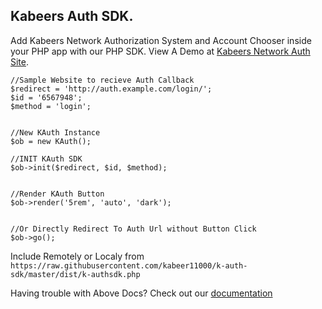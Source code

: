 ## Kabeers Auth SDK.

Add Kabeers Network Authorization System and Account Chooser inside your PHP app with our PHP SDK.
View A Demo at [Kabeers Network Auth Site](http://auth.kabeersnetwork.rf.gd/server/account/).



```
//Sample Website to recieve Auth Callback
$redirect = 'http://auth.example.com/login/';
$id = '6567948';
$method = 'login';


//New KAuth Instance
$ob = new KAuth();

//INIT KAuth SDK
$ob->init($redirect, $id, $method);


//Render KAuth Button
$ob->render('5rem', 'auto', 'dark');


//Or Directly Redirect To Auth Url without Button Click
$ob->go();
````

Include Remotely or Localy from
```https://raw.githubusercontent.com/kabeer11000/k-auth-sdk/master/dist/k-authsdk.php```

Having trouble with Above Docs? Check out our [documentation](http://kabeersnetwork.dx.am/apis#item-14-4)
